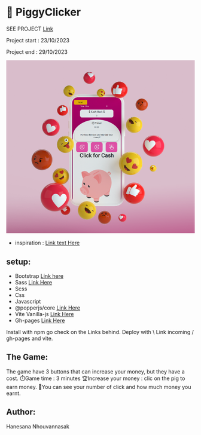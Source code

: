 # 🍪 PiggyClicker

SEE PROJECT [Link](https://iota07.github.io/cookieclicker/)

Project start : 23/10/2023

Project end : 29/10/2023

![image](https://github.com/iota07/cookieclicker/blob/main/src/images/278837383-619cac50-bdf1-4681-b044-3a2d9335307e.png)

- inspiration :
  [Link text Here](https://dribbble.com/shots/6474110-Mobile-App-for-Retailers-and-Contractors-Clicker-App-Design/attachments/6474110-Mobile-App-for-Retailers-and-Contractors-Clicker-App-Design?mode=media)

## setup:

- Bootstrap [Link here](https://www.npmjs.com/package/bootstrap)
- Sass [Link Here](https://www.npmjs.com/package/sass)
- Scss
- Css
- Javascript
- @popperjs/core [Link Here](https://www.npmjs.com/package/@popperjs/core)
- Vite Vanilla-js [Link Here](https://vitejs.dev/guide/)
- Gh-pages [Link Here](https://www.npmjs.com/package/gh-pages)

Install with npm go check on the Links behind.
Deploy with \ Link incoming / gh-pages and vite.

## The Game:

The game have 3 buttons that can increase your money, but they have a cost.
⏱️Game time : 3 minutes
🏆Increase your money : clic on the pig to earn money.
🎁You can see your number of click and how much money you earnt.

## Author:

Hanesana Nhouvannasak
